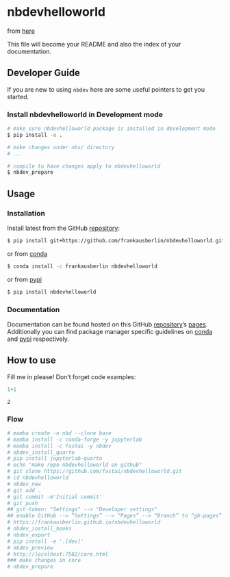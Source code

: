 # nbdevhelloworld

from [here](https://nbdev.fast.ai/tutorials/tutorial.html)

<!-- WARNING: THIS FILE WAS AUTOGENERATED! DO NOT EDIT! -->

This file will become your README and also the index of your
documentation.

## Developer Guide

If you are new to using `nbdev` here are some useful pointers to get you
started.

### Install nbdevhelloworld in Development mode

``` sh
# make sure nbdevhelloworld package is installed in development mode
$ pip install -e .

# make changes under nbs/ directory
# ...

# compile to have changes apply to nbdevhelloworld
$ nbdev_prepare
```

## Usage

### Installation

Install latest from the GitHub
[repository](https://github.com/frankausberlin/nbdevhelloworld):

``` sh
$ pip install git+https://github.com/frankausberlin/nbdevhelloworld.git
```

or from [conda](https://anaconda.org/frankausberlin/nbdevhelloworld)

``` sh
$ conda install -c frankausberlin nbdevhelloworld
```

or from [pypi](https://pypi.org/project/nbdevhelloworld/)

``` sh
$ pip install nbdevhelloworld
```

### Documentation

Documentation can be found hosted on this GitHub
[repository](https://github.com/frankausberlin/nbdevhelloworld)’s
[pages](https://frankausberlin.github.io/nbdevhelloworld/). Additionally
you can find package manager specific guidelines on
[conda](https://anaconda.org/frankausberlin/nbdevhelloworld) and
[pypi](https://pypi.org/project/nbdevhelloworld/) respectively.

## How to use

Fill me in please! Don’t forget code examples:

``` python
1+1
```

    2


### Flow
``` python
# mamba create -n nbd --clone base
# mamba install -c conda-forge -y jupyterlab
# mamba install -c fastai -y nbdev
# nbdev_install_quarto
# pip install jupyterlab-quarto
# echo "make repo nbdevhelloworld on github"
# git clone https://github.com/fastai/nbdevhelloworld.git
# cd nbdevhelloworld
# nbdev_new
# git add .
# git commit -m'Initial commit'
# git push
## git-token: "Settings" --> "Developer settings"
## enable GitHub --> “Settings” --> “Pages” --> “Branch” to “gh-pages” --> “Save”
# https://frankausberlin.github.io/nbdevhelloworld
# nbdev_install_hooks
# nbdev_export
# pip install -e '.[dev]'
# nbdev_preview
# http://localhost:7582/core.html
### make changes in core
# nbdev_prepare
```

